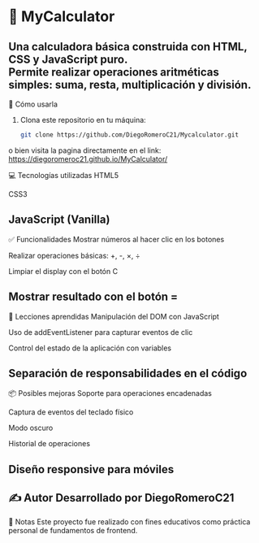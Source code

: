 # 🧮 MyCalculator

Una calculadora básica construida con **HTML**, **CSS** y **JavaScript** puro.  
Permite realizar operaciones aritméticas simples: suma, resta, multiplicación y división.
---
🚀 Cómo usarla
1. Clona este repositorio en tu máquina:

   ```bash
   git clone https://github.com/DiegoRomeroC21/Mycalculator.git
   
o bien visita la pagina directamente en el link:
   https://diegoromeroc21.github.io/MyCalculator/
   
💻 Tecnologías utilizadas
HTML5

CSS3

JavaScript (Vanilla)
---

✅ Funcionalidades
Mostrar números al hacer clic en los botones

Realizar operaciones básicas: +, -, ×, ÷

Limpiar el display con el botón C

Mostrar resultado con el botón =
---

🧠 Lecciones aprendidas
Manipulación del DOM con JavaScript

Uso de addEventListener para capturar eventos de clic

Control del estado de la aplicación con variables

Separación de responsabilidades en el código
---

📦 Posibles mejoras
Soporte para operaciones encadenadas

Captura de eventos del teclado físico

Modo oscuro

Historial de operaciones

Diseño responsive para móviles
---

✍️ Autor
Desarrollado por DiegoRomeroC21
---
📌 Notas
Este proyecto fue realizado con fines educativos como práctica personal de fundamentos de frontend.
